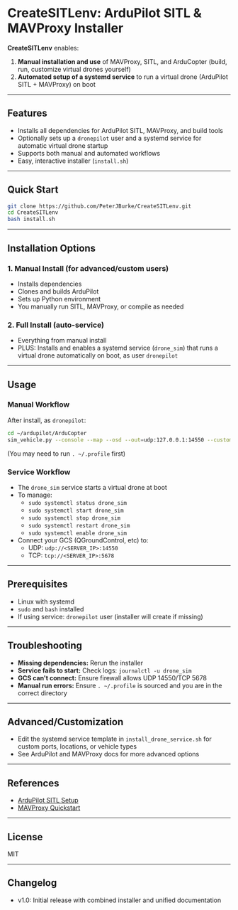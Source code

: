# CreateSITLenv: ArduPilot SITL & MAVProxy Installer

**CreateSITLenv** enables:
1. **Manual installation and use** of MAVProxy, SITL, and ArduCopter (build, run, customize virtual drones yourself)
2. **Automated setup of a systemd service** to run a virtual drone (ArduPilot SITL + MAVProxy) on boot

---

## Features
- Installs all dependencies for ArduPilot SITL, MAVProxy, and build tools
- Optionally sets up a `dronepilot` user and a systemd service for automatic virtual drone startup
- Supports both manual and automated workflows
- Easy, interactive installer (`install.sh`)

---

## Quick Start

```bash
git clone https://github.com/PeterJBurke/CreateSITLenv.git
cd CreateSITLenv
bash install.sh
```

---

## Installation Options

### 1. Manual Install (for advanced/custom users)
- Installs dependencies
- Clones and builds ArduPilot
- Sets up Python environment
- You manually run SITL, MAVProxy, or compile as needed

### 2. Full Install (auto-service)
- Everything from manual install
- PLUS: Installs and enables a systemd service (`drone_sim`) that runs a virtual drone automatically on boot, as user `dronepilot`

---

## Usage

### Manual Workflow
After install, as `dronepilot`:
```bash
cd ~/ardupilot/ArduCopter
sim_vehicle.py --console --map --osd --out=udp:127.0.0.1:14550 --custom-location=33.64586111,-117.84275,25,0
```
(You may need to run `. ~/.profile` first)

### Service Workflow
- The `drone_sim` service starts a virtual drone at boot
- To manage:
    - `sudo systemctl status drone_sim`
    - `sudo systemctl start drone_sim`
    - `sudo systemctl stop drone_sim`
    - `sudo systemctl restart drone_sim`
    - `sudo systemctl enable drone_sim`
- Connect your GCS (QGroundControl, etc) to:
    - UDP: `udp://<SERVER_IP>:14550`
    - TCP: `tcp://<SERVER_IP>:5678`

---

## Prerequisites
- Linux with systemd
- `sudo` and `bash` installed
- If using service: `dronepilot` user (installer will create if missing)

---

## Troubleshooting
- **Missing dependencies:** Rerun the installer
- **Service fails to start:** Check logs: `journalctl -u drone_sim`
- **GCS can't connect:** Ensure firewall allows UDP 14550/TCP 5678
- **Manual run errors:** Ensure `. ~/.profile` is sourced and you are in the correct directory

---

## Advanced/Customization
- Edit the systemd service template in `install_drone_service.sh` for custom ports, locations, or vehicle types
- See ArduPilot and MAVProxy docs for more advanced options

---

## References
- [ArduPilot SITL Setup](https://ardupilot.org/dev/docs/setting-up-sitl-on-linux.html)
- [MAVProxy Quickstart](https://ardupilot.org/mavproxy/docs/getting_started/quickstart.html)

---

## License
MIT

---

## Changelog
- v1.0: Initial release with combined installer and unified documentation
